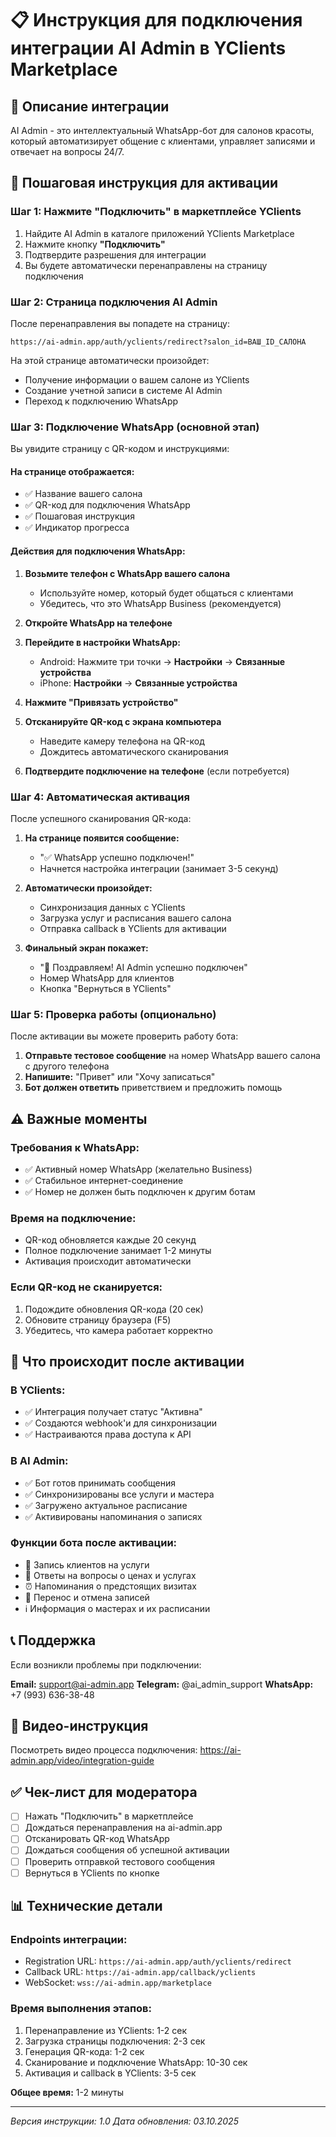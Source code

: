 # 📋 Инструкция для подключения интеграции AI Admin в YClients Marketplace

## 🎯 Описание интеграции

AI Admin - это интеллектуальный WhatsApp-бот для салонов красоты, который автоматизирует общение с клиентами, управляет записями и отвечает на вопросы 24/7.

## 🚀 Пошаговая инструкция для активации

### Шаг 1: Нажмите "Подключить" в маркетплейсе YClients

1. Найдите AI Admin в каталоге приложений YClients Marketplace
2. Нажмите кнопку **"Подключить"**
3. Подтвердите разрешения для интеграции
4. Вы будете автоматически перенаправлены на страницу подключения

### Шаг 2: Страница подключения AI Admin

После перенаправления вы попадете на страницу:
```
https://ai-admin.app/auth/yclients/redirect?salon_id=ВАШ_ID_САЛОНА
```

На этой странице автоматически произойдет:
- Получение информации о вашем салоне из YClients
- Создание учетной записи в системе AI Admin
- Переход к подключению WhatsApp

### Шаг 3: Подключение WhatsApp (основной этап)

Вы увидите страницу с QR-кодом и инструкциями:

#### На странице отображается:
- ✅ Название вашего салона
- ✅ QR-код для подключения WhatsApp
- ✅ Пошаговая инструкция
- ✅ Индикатор прогресса

#### Действия для подключения WhatsApp:

1. **Возьмите телефон с WhatsApp вашего салона**
   - Используйте номер, который будет общаться с клиентами
   - Убедитесь, что это WhatsApp Business (рекомендуется)

2. **Откройте WhatsApp на телефоне**

3. **Перейдите в настройки WhatsApp:**
   - Android: Нажмите три точки → **Настройки** → **Связанные устройства**
   - iPhone: **Настройки** → **Связанные устройства**

4. **Нажмите "Привязать устройство"**

5. **Отсканируйте QR-код с экрана компьютера**
   - Наведите камеру телефона на QR-код
   - Дождитесь автоматического сканирования

6. **Подтвердите подключение на телефоне** (если потребуется)

### Шаг 4: Автоматическая активация

После успешного сканирования QR-кода:

1. **На странице появится сообщение:**
   - "✅ WhatsApp успешно подключен!"
   - Начнется настройка интеграции (занимает 3-5 секунд)

2. **Автоматически произойдет:**
   - Синхронизация данных с YClients
   - Загрузка услуг и расписания вашего салона
   - Отправка callback в YClients для активации

3. **Финальный экран покажет:**
   - "🎉 Поздравляем! AI Admin успешно подключен"
   - Номер WhatsApp для клиентов
   - Кнопка "Вернуться в YClients"

### Шаг 5: Проверка работы (опционально)

После активации вы можете проверить работу бота:

1. **Отправьте тестовое сообщение** на номер WhatsApp вашего салона с другого телефона
2. **Напишите:** "Привет" или "Хочу записаться"
3. **Бот должен ответить** приветствием и предложить помощь

## ⚠️ Важные моменты

### Требования к WhatsApp:
- ✅ Активный номер WhatsApp (желательно Business)
- ✅ Стабильное интернет-соединение
- ✅ Номер не должен быть подключен к другим ботам

### Время на подключение:
- QR-код обновляется каждые 20 секунд
- Полное подключение занимает 1-2 минуты
- Активация происходит автоматически

### Если QR-код не сканируется:
1. Подождите обновления QR-кода (20 сек)
2. Обновите страницу браузера (F5)
3. Убедитесь, что камера работает корректно

## 🔄 Что происходит после активации

### В YClients:
- ✅ Интеграция получает статус "Активна"
- ✅ Создаются webhook'и для синхронизации
- ✅ Настраиваются права доступа к API

### В AI Admin:
- ✅ Бот готов принимать сообщения
- ✅ Синхронизированы все услуги и мастера
- ✅ Загружено актуальное расписание
- ✅ Активированы напоминания о записях

### Функции бота после активации:
- 📅 Запись клиентов на услуги
- 💬 Ответы на вопросы о ценах и услугах
- ⏰ Напоминания о предстоящих визитах
- 🔄 Перенос и отмена записей
- ℹ️ Информация о мастерах и их расписании

## 📞 Поддержка

Если возникли проблемы при подключении:

**Email:** support@ai-admin.app
**Telegram:** @ai_admin_support
**WhatsApp:** +7 (993) 636-38-48

## 🎥 Видео-инструкция

Посмотреть видео процесса подключения:
https://ai-admin.app/video/integration-guide

## ✅ Чек-лист для модератора

- [ ] Нажать "Подключить" в маркетплейсе
- [ ] Дождаться перенаправления на ai-admin.app
- [ ] Отсканировать QR-код WhatsApp
- [ ] Дождаться сообщения об успешной активации
- [ ] Проверить отправкой тестового сообщения
- [ ] Вернуться в YClients по кнопке

## 📊 Технические детали

### Endpoints интеграции:
- Registration URL: `https://ai-admin.app/auth/yclients/redirect`
- Callback URL: `https://ai-admin.app/callback/yclients`
- WebSocket: `wss://ai-admin.app/marketplace`

### Время выполнения этапов:
1. Перенаправление из YClients: 1-2 сек
2. Загрузка страницы подключения: 2-3 сек
3. Генерация QR-кода: 1-2 сек
4. Сканирование и подключение WhatsApp: 10-30 сек
5. Активация и callback в YClients: 3-5 сек

**Общее время:** 1-2 минуты

---

*Версия инструкции: 1.0*
*Дата обновления: 03.10.2025*